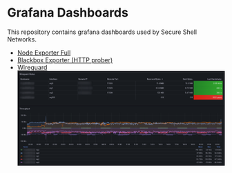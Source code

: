 # Grafana Dashboards

This repository contains grafana dashboards used by Secure Shell Networks.

- [Node Exporter Full](https://grafana.com/grafana/dashboards/1860-node-exporter-full/)
- [Blackbox Exporter (HTTP prober)](https://grafana.com/grafana/dashboards/13659-blackbox-exporter-http-prober/)
- [Wireguard](./wireguard.json)
  ![Preview of the Wireguard dashboard](./.wireguard.png)
